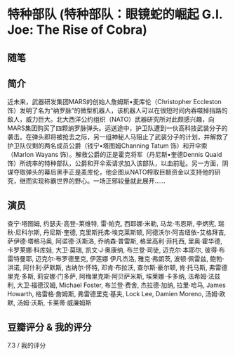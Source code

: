 # 特种部队 (特种部队：眼镜蛇的崛起 G.I. Joe: The Rise of Cobra)

## 随笔

## 简介

近未来，武器研发集团MARS的创始人詹姆斯•麦库伦（Christopher Eccleston 饰）发明了名为“纳罗脉”的微型机器人，该机器人可以在很短时间内吞噬掉挡路的敌人，威力巨大。北大西洋公约组织（NATO）武器研究所对此颇感兴趣，向MARS集团购买了四颗纳罗脉弹头。运送途中，护卫队遭到一伙高科技武装分子的袭击。在弹头即将被抢去之际，另一组神秘人马阻止了武装分子的计划，并解救了护卫队仅剩的两名成员公爵（钱宁•塔图姆Channing Tatum 饰）和开伞索（Marlon Wayans 饰）。解救公爵的正是霍克将军（丹尼斯•奎德Dennis Quaid 饰）所统率的特种部队，公爵和开伞索请求加入该部队，以血前耻。另一方面，阴谋夺取弹头的幕后黑手正是麦库伦，他企图从NATO榨取巨额资金以支持他的研究，继而实现称霸世界的野心。一场正邪较量就此展开…...

## 演员

查宁·塔图姆, 约瑟夫·高登-莱维特, 雷·帕克, 西耶娜·米勒, 马龙·韦恩斯, 李炳宪, 瑞秋·尼科尔斯, 丹尼斯·奎德, 克里斯托弗·埃克莱斯顿, 阿德沃尔·阿吉纽依-艾格拜吉, 萨伊德·塔格马奥, 阿诺德·沃斯洛, 乔纳森·普雷斯, 格里高利·菲托西, 里奥·霍华德, 卡罗莱娜·科库娃, 大卫·莫瑞, 凯文·J·奥康纳, 布兰登·司徒, 迈克尔·本耶尔, 彼得·布雷特曼耶, 迈克尔·布罗德里克, 伊莲娜 伊凡杰洛, 雅克·弗朗茨, 波顿·佩雷兹, 鲍勃·洪诺, 阿什利·萨默斯, 古纳尔·怀特, 邓肯·布拉沃, 查尔斯·豪尔顿, 肯·托马斯, 弗雷德里克·多斯, 莉安娜·门多萨, 阿梅里克斯·阿贝萨米斯, 埃莱娜·卡多纳, 法希姆·法兹利, 大卫·福德汉姆, Michael Foster, 布兰登·费舍, 杰拉德·加纳, 拉里·哈马, James Howarth, 格雷格·詹姆斯, 弗雷德里克·基夫, Lock Lee, Damien Moreno, 汤姆·欧默, 汤姆·沃斯, 卡莱蒂·威廉姆斯

## 豆瓣评分 & 我的评分

7.3 / 我的评分
